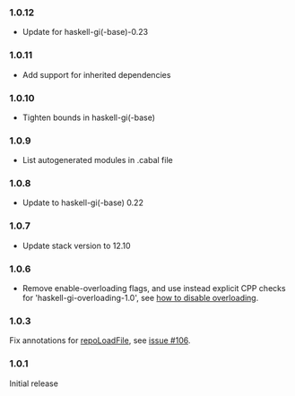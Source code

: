 ### 1.0.12

+ Update for haskell-gi(-base)-0.23

### 1.0.11

+ Add support for inherited dependencies

### 1.0.10

+ Tighten bounds in haskell-gi(-base)

### 1.0.9

+ List autogenerated modules in .cabal file

### 1.0.8

+ Update to haskell-gi(-base) 0.22

### 1.0.7

+ Update stack version to 12.10

### 1.0.6

+ Remove enable-overloading flags, and use instead explicit CPP checks for 'haskell-gi-overloading-1.0', see [how to disable overloading](https://github.com/haskell-gi/haskell-gi/wiki/Overloading\#disabling-overloading).

### 1.0.3

Fix annotations for [repoLoadFile](https://hackage.haskell.org/package/gi-ostree/docs/GI-OSTree-Objects-Repo.html#g:33), see [issue #106](https://github.com/haskell-gi/haskell-gi/issues/106).

### 1.0.1

Initial release
